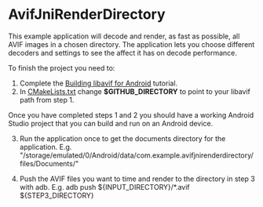 # AvifJniRenderDirectory

This example application will decode and render, as fast as possible, all
AVIF images in a chosen directory. The application lets you choose different
decoders and settings to see the affect it has on decode performance.

To finish the project you need to:
1. Complete the [Building libavif for
Android](../BUILDING_ANDROID_LIBAVIF.md) tutorial.
2. In [CMakeLists.txt](app/src/main/cpp/CMakeLists.txt) change **$GITHUB_DIRECTORY** to point to your libavif path from step 1.

Once you have completed steps 1 and 2 you should have a working Android Studio
project that you can build and run on an Android device.

3. Run the application once to get the documents directory for the application.
E.g. "/storage/emulated/0/Android/data/com.example.avifjnirenderdirectory/files/Documents/"

4. Push the AVIF files you want to time and render to the directory in step 3
   with adb.
E.g. adb push ${INPUT_DIRECTORY}/*.avif ${STEP3_DIRECTORY}

